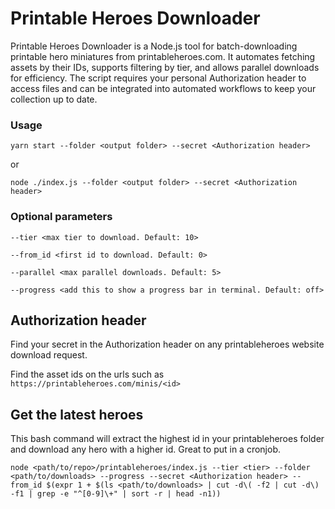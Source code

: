 # Printable Heroes Downloader

Printable Heroes Downloader is a Node.js tool for batch-downloading printable hero miniatures from printableheroes.com. It automates fetching assets by their IDs, supports filtering by tier, and allows parallel downloads for efficiency. The script requires your personal Authorization header to access files and can be integrated into automated workflows to keep your collection up to date.

### Usage

`yarn start --folder <output folder> --secret <Authorization header>`

or

`node ./index.js --folder <output folder> --secret <Authorization header>`

### Optional parameters
```
--tier <max tier to download. Default: 10>

--from_id <first id to download. Default: 0>

--parallel <max parallel downloads. Default: 5>

--progress <add this to show a progress bar in terminal. Default: off>
```

## Authorization header

Find your secret in the Authorization header on any printableheroes website download request.

Find the asset ids on the urls such as `https://printableheroes.com/minis/<id>`

## Get the latest heroes

This bash command will extract the highest id in your printableheroes folder and download any hero with a higher id. Great to put in a cronjob.

`node <path/to/repo>/printableheroes/index.js --tier <tier> --folder <path/to/downloads> --progress --secret <Authorization header> --from_id $(expr 1 + $(ls <path/to/downloads> | cut -d\( -f2 | cut -d\) -f1 | grep -e "^[0-9]\+" | sort -r | head -n1))`
